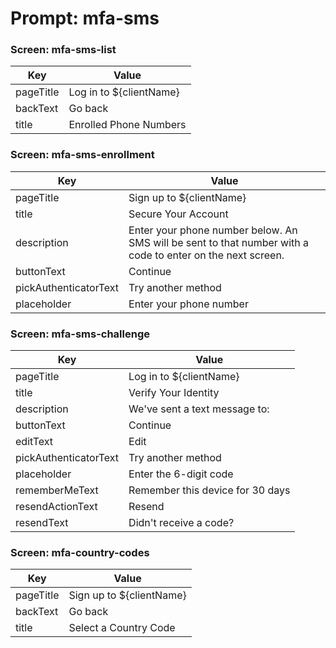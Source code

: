 # Prompt: mfa-sms

### Screen: mfa-sms-list
|Key|Value|
|----------|----------|
|pageTitle|Log in to ${clientName}|
|backText|Go back|
|title|Enrolled Phone Numbers|




### Screen: mfa-sms-enrollment
|Key|Value|
|----------|----------|
|pageTitle|Sign up to ${clientName}|
|title|Secure Your Account|
|description|Enter your phone number below. An SMS will be sent to that number with a code to enter on the next screen.|
|buttonText|Continue|
|pickAuthenticatorText|Try another method|
|placeholder|Enter your phone number|




### Screen: mfa-sms-challenge
|Key|Value|
|----------|----------|
|pageTitle|Log in to ${clientName}|
|title|Verify Your Identity|
|description|We've sent a text message to:|
|buttonText|Continue|
|editText|Edit|
|pickAuthenticatorText|Try another method|
|placeholder|Enter the 6-digit code|
|rememberMeText|Remember this device for 30 days|
|resendActionText|Resend|
|resendText|Didn't receive a code?|




### Screen: mfa-country-codes
|Key|Value|
|----------|----------|
|pageTitle|Sign up to ${clientName}|
|backText|Go back|
|title|Select a Country Code|

